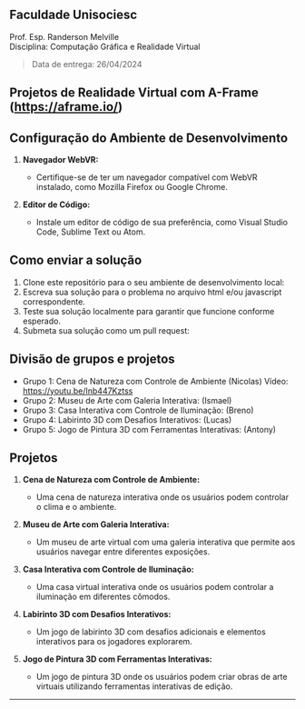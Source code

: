 ## Faculdade Unisociesc
Prof. Esp. Randerson Melville <br/>
Disciplina: Computação Gráfica e Realidade Virtual <br/>
> Data de entrega: 26/04/2024

## Projetos de Realidade Virtual com A-Frame (https://aframe.io/)


## Configuração do Ambiente de Desenvolvimento

1. **Navegador WebVR:**
   - Certifique-se de ter um navegador compatível com WebVR instalado, como Mozilla Firefox ou Google Chrome.

2. **Editor de Código:**
   - Instale um editor de código de sua preferência, como Visual Studio Code, Sublime Text ou Atom.


## Como enviar a solução

1. Clone este repositório para o seu ambiente de desenvolvimento local:
2. Escreva sua solução para o problema no arquivo html e/ou javascript correspondente.
4. Teste sua solução localmente para garantir que funcione conforme esperado.
5. Submeta sua solução como um pull request:

## Divisão de grupos e projetos

+ Grupo 1: Cena de Natureza com Controle de Ambiente (Nicolas) Vídeo: https://youtu.be/Inb447Kztss
+ Grupo 2: Museu de Arte com Galeria Interativa: (Ismael)
+ Grupo 3: Casa Interativa com Controle de Iluminação: (Breno)
+ Grupo 4: Labirinto 3D com Desafios Interativos: (Lucas)
+ Grupo 5: Jogo de Pintura 3D com Ferramentas Interativas: (Antony)

## Projetos


1. **Cena de Natureza com Controle de Ambiente:**
   - Uma cena de natureza interativa onde os usuários podem controlar o clima e o ambiente.

2. **Museu de Arte com Galeria Interativa:**
   - Um museu de arte virtual com uma galeria interativa que permite aos usuários navegar entre diferentes exposições.

3. **Casa Interativa com Controle de Iluminação:**
   - Uma casa virtual interativa onde os usuários podem controlar a iluminação em diferentes cômodos.

4. **Labirinto 3D com Desafios Interativos:**
   - Um jogo de labirinto 3D com desafios adicionais e elementos interativos para os jogadores explorarem.

5. **Jogo de Pintura 3D com Ferramentas Interativas:**
   - Um jogo de pintura 3D onde os usuários podem criar obras de arte virtuais utilizando ferramentas interativas de edição.

---

